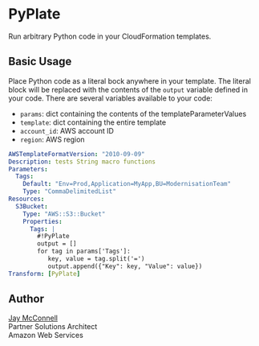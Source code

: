 # PyPlate

Run arbitrary Python code in your CloudFormation templates.

## Basic Usage

Place Python code as a literal bock anywhere in your template. The literal block will be replaced with the contents of
the `output` variable defined in your code. There are several variables available to your code:

- `params`: dict containing the contents of the templateParameterValues
- `template`: dict containing the entire template
- `account_id`: AWS account ID
- `region`: AWS region

```yaml
AWSTemplateFormatVersion: "2010-09-09"
Description: tests String macro functions
Parameters:
  Tags:
    Default: "Env=Prod,Application=MyApp,BU=ModernisationTeam"
    Type: "CommaDelimitedList"
Resources:
  S3Bucket:
    Type: "AWS::S3::Bucket"
    Properties:
      Tags: |
        #!PyPlate
        output = []
        for tag in params['Tags']:
           key, value = tag.split('=')
           output.append({"Key": key, "Value": value})
Transform: [PyPlate]
```

## Author

[Jay McConnell](https://github.com/jaymccon)  
Partner Solutions Architect  
Amazon Web Services
